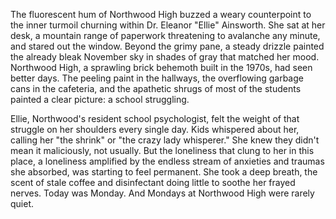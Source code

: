 The fluorescent hum of Northwood High buzzed a weary counterpoint to the inner turmoil churning within Dr. Eleanor "Ellie" Ainsworth. She sat at her desk, a mountain range of paperwork threatening to avalanche any minute, and stared out the window. Beyond the grimy pane, a steady drizzle painted the already bleak November sky in shades of gray that matched her mood. Northwood High, a sprawling brick behemoth built in the 1970s, had seen better days. The peeling paint in the hallways, the overflowing garbage cans in the cafeteria, and the apathetic shrugs of most of the students painted a clear picture: a school struggling.

Ellie, Northwood's resident school psychologist, felt the weight of that struggle on her shoulders every single day. Kids whispered about her, calling her "the shrink" or "the crazy lady whisperer." She knew they didn't mean it maliciously, not usually. But the loneliness that clung to her in this place, a loneliness amplified by the endless stream of anxieties and traumas she absorbed, was starting to feel permanent. She took a deep breath, the scent of stale coffee and disinfectant doing little to soothe her frayed nerves. Today was Monday. And Mondays at Northwood High were rarely quiet.
